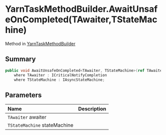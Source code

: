 # YarnTaskMethodBuilder.AwaitUnsafeOnCompleted(TAwaiter,TStateMachine)

Method in [YarnTaskMethodBuilder](/docs/api/csharp/yarn.unity.yarntaskmethodbuilder-2.md)

## Summary



```csharp
public void AwaitUnsafeOnCompleted<TAwaiter, TStateMachine>(ref TAwaiter awaiter, ref TStateMachine stateMachine)
    where TAwaiter : ICriticalNotifyCompletion
    where TStateMachine : IAsyncStateMachine;
```

## Parameters

|Name|Description|
|:---|:---|
|`TAwaiter` awaiter||
|`TStateMachine` stateMachine||

